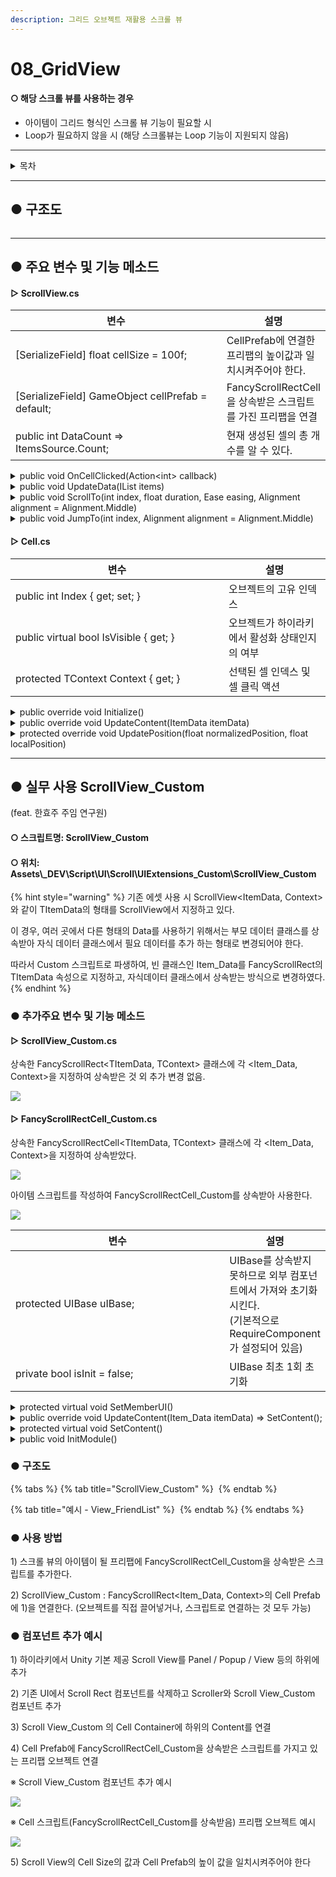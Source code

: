 ```yaml
---
description: 그리드 오브젝트 재활용 스크롤 뷰
---
```


# 08\_GridView

#### ○ 해당 스크롤 뷰를 사용하는 경우

* 아이템이 그리드 형식인 스크롤 뷰 기능이 필요할 시
* Loop가 필요하지 않을 시 (해당 스크롤뷰는 Loop 기능이 지원되지 않음)

***

<details>

<summary>목차</summary>

[#undefined-2](08\_gridview.md#undefined-2 "mention")

[#undefined-3](08\_gridview.md#undefined-3 "mention")

[#scrollview\_custom](08\_gridview.md#scrollview\_custom "mention")

[#undefined-4](08\_gridview.md#undefined-4 "mention")

</details>

***

## ● 구조도

<img src="../../../../gitbook/.gitbook/assets/file.excalidraw (8).svg" alt="" class="gitbook-drawing">

***

## ● 주요 변수 및 기능 메소드

#### ▷ ScrollView.cs

<table><thead><tr><th width="418.3333333333333">변수</th><th>설명</th></tr></thead><tbody><tr><td>[SerializeField] float cellSize = 100f;</td><td>CellPrefab에 연결한 프리팹의 높이값과 일치시켜주어야 한다.</td></tr><tr><td>[SerializeField] GameObject cellPrefab = default;</td><td>FancyScrollRectCell을 상속받은 스크립트를 가진 프리팹을 연결</td></tr><tr><td>public int DataCount => ItemsSource.Count;</td><td>현재 생성된 셀의 총 개수를 알 수 있다.</td></tr></tbody></table>

<details>

<summary>public void OnCellClicked(Action&#x3C;int> callback)</summary>

```csharp
// 셀 선택 시 액션 호출
scrollview.OnCellClicked((int) => { /*선택된 셀의 인덱스가 넘어온다*/ });
```

</details>

<details>

<summary>public void UpdateData(IList items)</summary>

```csharp
// 아이템(셀)을 스크롤뷰에 생성
// 기존 아이템 전부 삭제 후 새로 받은 아이템으로 다시 생성

List<ItemData> datas = new List<ItemData>();
datas.add(new ItemData()); // 아이템 전체 데이터를 리스트로 만든다

scrollview.UpdateData(datas);
```

</details>

<details>

<summary>public void ScrollTo(int index, float duration, Ease easing, Alignment alignment = Alignment.Middle)</summary>

```csharp
// 지정한 인덱스의 셀까지 스크롤링
// (지정한 인덱스, 걸리는 시간, 이동 방식, 기준 피벗)

scrollView.ScrollTo(1, 0.3f, Ease.InOutQuint, Alignment.Lower);
```

</details>

<details>

<summary>public void JumpTo(int index, Alignment alignment = Alignment.Middle)</summary>

```csharp
 // 지정한 인덱스의 셀까지 바로 스크롤
 // (지정한 인덱스, 기준 피벗)
 
 scrollView.JumpTo(10, Alignment.Lower);
```

</details>

#### ▷ Cell.cs

<table><thead><tr><th width="325">변수</th><th>설명</th></tr></thead><tbody><tr><td>public int Index { get; set; }</td><td>오브젝트의 고유 인덱스</td></tr><tr><td>public virtual bool IsVisible { get; }</td><td>오브젝트가 하이라키에서 활성화 상태인지의 여부</td></tr><tr><td>protected TContext Context { get; }</td><td>선택된 셀 인덱스 및 셀 클릭 액션</td></tr></tbody></table>

<details>

<summary>public override void Initialize()</summary>

```csharp
// Awake의 역할
// 버튼이 있을 시 AddListener 등록
public override void Initialize()
{
    button.onClick.AddListener(() => Context.OnCellClicked?.Invoke(Index));
}
```

</details>

<details>

<summary>public override void UpdateContent(ItemData itemData)</summary>

<pre class="language-csharp"><code class="lang-csharp">// 생성 및 하이라키에서 활성화 됐을 시 해당 메소드 호출
// 호출 될 때마다 데이터가 들어온다
// 데이터를 받아와 처리하는 코드를 작성

public override void UpdateContent(ItemData itemData)
{
<strong>    message.text = itemData.Message;
</strong>
    var selected = Context.SelectedIndex == Index;
    image.color = selected 
        ? new Color32(0, 255, 255, 100)
        : new Color32(255, 255, 255, 77);
}
</code></pre>

</details>

<details>

<summary>protected override void UpdatePosition(float normalizedPosition, float localPosition)</summary>

```csharp
// 해당 셀의 위치값을 얻을 수 있다.
```

</details>

***

## ● 실무 사용 ScrollView\_Custom

(feat. 한효주 주임 연구원)

#### ○ 스크립트명: ScrollView\_Custom

#### ○ 위치: Assets\\\_DEV\Script\UI\Scroll\UIExtensions\_Custom\ScrollView\_Custom

{% hint style="warning" %}
기존 에셋 사용 시 ScrollView\<ItemData, Context>와 같이 TItemData의 형태를 ScrollView에서 지정하고 있다.

이 경우, 여러 곳에서 다른 형태의 Data를 사용하기 위해서는 부모 데이터 클래스를 상속받아 자식 데이터 클래스에서 필요 데이터를 추가 하는 형태로 변경되어야 한다.

따라서 Custom 스크립트로 파생하여, 빈 클래스인 Item\_Data를 FancyScrollRect의 TItemData 속성으로 지정하고, 자식데이터 클래스에서 상속받는 방식으로 변경하였다.
{% endhint %}

### ● 추가주요 변수 및 기능 메소드

#### ▷ ScrollView\_Custom.cs

상속한 FancyScrollRect\<TItemData, TContext> 클래스에 각 \<Item\_Data, Context>을 지정하여 상속받은 것 외 추가 변경 없음.

![](<../../../../gitbook/.gitbook/assets/image (13).png>)

#### ▷ FancyScrollRectCell\_Custom.cs

상속한 FancyScrollRectCell\<TItemData, TContext> 클래스에 각 \<Item\_Data, Context>을 지정하여 상속받았다.

![](<../../../../gitbook/.gitbook/assets/image (14).png>)

아이템 스크립트를 작성하여 FancyScrollRectCell\_Custom를 상속받아 사용한다.

![](<../../../../gitbook/.gitbook/assets/image (15).png>)

<table><thead><tr><th width="418.3333333333333">변수</th><th>설명</th></tr></thead><tbody><tr><td>protected UIBase uIBase;</td><td>UIBase를 상속받지 못하므로 외부 컴포넌트에서 가져와 초기화 시킨다.<br>(기본적으로 RequireComponent가 설정되어 있음)</td></tr><tr><td>private bool isInit = false;</td><td>UIBase 최초 1회 초기화</td></tr></tbody></table>

<details>

<summary>protected virtual void SetMemberUI()</summary>

```csharp
// 기존 UIBase를 상속받는 스크립트와 마찬가지로 SetMemberUI를 호출할 수 있다.

// Item_Friend.cs
    protected override void SetMemberUI()
    {
        #region TMP_Text
        txtmp_Nickname = uIBase.GetUI_TxtmpMasterLocalizing(nameof(txtmp_Nickname));
        txtmp_StateMessage = uIBase.GetUI_TxtmpMasterLocalizing(nameof(txtmp_StateMessage));

        uIBase.GetUI_TxtmpMasterLocalizing("txtmp_Follow", new MasterLocalData("arztalk_friend_follow"));
        uIBase.GetUI_TxtmpMasterLocalizing("txtmp_Spawn", new MasterLocalData("arztalk_friend_bring"));
        uIBase.GetUI_TxtmpMasterLocalizing("txtmp_Offline", new MasterLocalData("arztalk_friend_break"));
        #endregion

         (생략)
    }
```

</details>

<details>

<summary>public override void UpdateContent(Item_Data itemData) => SetContent();</summary>

```csharp
// 스크롤 뷰 아이템이 생성 및 활성화될 시 UpdateContent가 호출되어 데이터를 받는다. 
// 기본적으로 SetContent()를 호출하므로 
// 오버라이딩 시 데이터를 받고난 후 base.UpdateContent(itemData)를 호출해야 한다.

// Item_Friend.cs
    public override void UpdateContent(Item_Data itemData)
    {
        if (itemData is Item_FriendData _data)
        {
            data = _data;

            base.UpdateContent(itemData);
        }
    }
```

</details>

<details>

<summary>protected virtual void SetContent()</summary>

```csharp
// 받아온 데이터로 아이템 콘텐츠 세팅한다.

// Item_Friend.cs
    protected override void SetContent()
    {
        if (txtmp_Nickname != null)
        {
            txtmp_Nickname.text = data.nickname;
        }

        (생략)
    }
```

</details>

<details>

<summary>public void InitModule()</summary>

```csharp
// UIBase 초기화 및 FancyScrollRectCell_Custom에 있는 SetMemberUI() 호출
// 기본적으로 Awake()에서 호출한다.
// 강제로 초기화 시켜주어야 하는 경우 직접 호출한다.
```

</details>

### ● 구조도

{% tabs %}
{% tab title="ScrollView_Custom" %}
<img src="../../../../.gitbook/assets/file.excalidraw (1).svg" alt="" class="gitbook-drawing">
{% endtab %}

{% tab title="예시 - View_FriendList" %}
<img src="../../../../.gitbook/assets/file.excalidraw (7).svg" alt="" class="gitbook-drawing">
{% endtab %}
{% endtabs %}

### ● 사용 방법

1\) 스크롤 뷰의 아이템이 될 프리팹에 FancyScrollRectCell\_Custom을 상속받은 스크립트를 추가한다.

2\) ScrollView\_Custom : FancyScrollRect\<Item\_Data, Context>의 Cell Prefab에 1)을 연결한다. (오브젝트를 직접 끌어넣거나, 스크립트로 연결하는 것 모두 가능)

### ● 컴포넌트 추가 예시

1\) 하이라키에서 Unity 기본 제공 Scroll View를 Panel / Popup / View 등의 하위에 추가

2\) 기존 UI에서 Scroll Rect 컴포넌트를 삭제하고 Scroller와 Scroll View\_Custom 컴포넌트 추가

3\) Scroll View\_Custom 의 Cell Container에 하위의 Content를 연결

4\) Cell Prefab에 FancyScrollRectCell\_Custom을 상속받은 스크립트를 가지고 있는 프리팹 오브젝트 연결

※ Scroll View\_Custom 컴포넌트 추가 예시

![](<../../../../gitbook/.gitbook/assets/image (10).png>)

※ Cell 스크립트(FancyScrollRectCell\_Custom를 상속받음) 프리팹 오브젝트 예시

![](<../../../../gitbook/.gitbook/assets/image (11).png>)

5\) Scroll View의 Cell Size의 값과 Cell Prefab의 높이 값을 일치시켜주어야 한다
